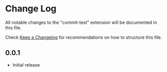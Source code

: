 # Change Log

All notable changes to the "commit-test" extension will be documented in this file.

Check [Keep a Changelog](http://keepachangelog.com/) for recommendations on how to structure this file.

## 0.0.1

- Initial release